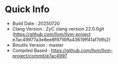 # Quick Info
* Build Date : 20250720
* Clang Version : ZyC clang version 22.0.0git (https://github.com/llvm/llvm-project e7ac49977a3e8ee8f9716ffa43619ff41af7dfb2)
* Binutils Version : master
* Compiled Based : https://github.com/llvm/llvm-project/commit/e7ac4997


